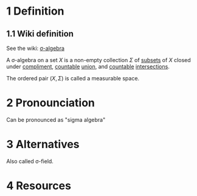 # 1 Definition

## 1.1 Wiki definition

See the wiki: [σ-algebra](https://en.wikipedia.org/wiki/%CE%A3-algebra)

A σ-algebra on a set $X$ is a non-empty collection $\Sigma$ of [subsets](005%20subset.md) of $X$ closed under [compliment](006%20compliment.md), [countable](010%20Countable%20set.md) [union](008%20union.md), and [countable](010%20Countable%20set.md) [intersections](014%20intersection.md).

The ordered pair $(X, \Sigma)$ is called a measurable space.

# 2 Pronounciation

Can be pronounced as "sigma algebra"

# 3 Alternatives

Also called σ-field.

# 4 Resources
